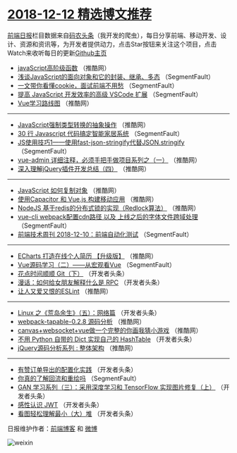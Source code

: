 # [2018-12-12 精选博文推荐](http://hao.caibaojian.com/date/2018/12/12)

[前端日报](http://caibaojian.com/c/news)栏目数据来自[码农头条](http://hao.caibaojian.com/)（我开发的爬虫），每日分享前端、移动开发、设计、资源和资讯等，为开发者提供动力，点击Star按钮来关注这个项目，点击Watch来收听每日的更新[Github主页](https://github.com/kujian/frontendDaily)
* [javaScript高阶级函数](http://hao.caibaojian.com/94400.html) （推酷网）
* [浅谈JavaScript的面向对象和它的封装、继承、多态](http://hao.caibaojian.com/94339.html) （SegmentFault）
* [一文带你看懂cookie，面试前端不用愁](http://hao.caibaojian.com/94340.html) （SegmentFault）
* [提高 JavaScript 开发效率的高级 VSCode 扩展](http://hao.caibaojian.com/94341.html) （SegmentFault）
* [Vue学习路线图](http://hao.caibaojian.com/94393.html) （推酷网）

***
* [JavaScript强制类型转换的抽象操作](http://hao.caibaojian.com/94410.html) （推酷网）
* [30 行 Javascript 代码搞定智能家居系统](http://hao.caibaojian.com/94349.html) （SegmentFault）
* [JS使用技巧1——使用fast-json-stringify代替JSON.stringify](http://hao.caibaojian.com/94351.html) （SegmentFault）
* [vue-admin 详细注释，必须手把手做项目系列之（一）](http://hao.caibaojian.com/94402.html) （推酷网）
* [深入理解jQuery插件开发总结（四）](http://hao.caibaojian.com/94404.html) （推酷网）

***
* [JavaScript 如何复制对象](http://hao.caibaojian.com/94396.html) （推酷网）
* [使用Capacitor 和 Vue.js 构建移动应用](http://hao.caibaojian.com/94411.html) （推酷网）
* [NodeJS 基于redis的分布式锁的实现（Redlock算法）](http://hao.caibaojian.com/94401.html) （推酷网）
* [vue-cli webpack配置cdn路径 以及 上线之后的字体文件跨域处理](http://hao.caibaojian.com/94354.html) （SegmentFault）
* [前端技术周刊 2018-12-10：前端自动化测试](http://hao.caibaojian.com/94347.html) （SegmentFault）

***
* [ECharts 打造在线个人简历 【升级版】](http://hao.caibaojian.com/94409.html) （推酷网）
* [Vue源码学习（二）——从宏观看Vue](http://hao.caibaojian.com/94352.html) （SegmentFault）
* [花点时间顺顺 Git（下）](http://hao.caibaojian.com/94364.html) （开发者头条）
* [漫话：如何给女朋友解释什么是 RPC](http://hao.caibaojian.com/94355.html) （开发者头条）
* [让人又爱又恨的ESLint](http://hao.caibaojian.com/94406.html) （推酷网）

***
* [Linux 之《荒岛余生》（五）：网络篇](http://hao.caibaojian.com/94356.html) （开发者头条）
* [webpack-tapable-0.2.8 源码分析](http://hao.caibaojian.com/94407.html) （推酷网）
* [canvas+websocket+vue做一个完整的你画我猜小游戏](http://hao.caibaojian.com/94408.html) （推酷网）
* [不用 Python 自带的 Dict 实现自己的 HashTable](http://hao.caibaojian.com/94368.html) （开发者头条）
* [jQuery源码分析系列 : 整体架构](http://hao.caibaojian.com/94399.html) （推酷网）

***
* [有赞订单导出的配置化实践](http://hao.caibaojian.com/94359.html) （开发者头条）
* [你真的了解回流和重绘吗](http://hao.caibaojian.com/94338.html) （SegmentFault）
* [GAN 学习系列（三）：采用深度学习和 TensorFlow 实现图片修复（上）](http://hao.caibaojian.com/94370.html) （开发者头条）
* [感性认识 JWT](http://hao.caibaojian.com/94360.html) （开发者头条）
* [看图轻松理解最小（大）堆](http://hao.caibaojian.com/94371.html) （开发者头条）

日报维护作者：[前端博客](http://caibaojian.com/) 和 [微博](http://caibaojian.com/go/weibo)

![weixin](https://user-images.githubusercontent.com/3055447/38468989-651132ac-3b80-11e8-8e6b-15122322a9d7.png)